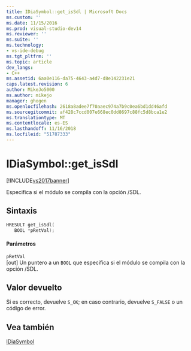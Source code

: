 ```yaml
---
title: IDiaSymbol::get_isSdl | Microsoft Docs
ms.custom: ''
ms.date: 11/15/2016
ms.prod: visual-studio-dev14
ms.reviewer: ''
ms.suite: ''
ms.technology:
- vs-ide-debug
ms.tgt_pltfrm: ''
ms.topic: article
dev_langs:
- C++
ms.assetid: 6aa0e116-da75-4643-a4d7-d8e142231e21
caps.latest.revision: 6
author: MikeJo5000
ms.author: mikejo
manager: ghogen
ms.openlocfilehash: 2618a8adee7f70aaec974a7b9c0ea6bd1dd46afd
ms.sourcegitcommit: af428c7ccd007e668ec0dd8697c88fc5d8bca1e2
ms.translationtype: MT
ms.contentlocale: es-ES
ms.lasthandoff: 11/16/2018
ms.locfileid: "51787333"
---
```

# <a name="idiasymbolgetissdl"></a>IDiaSymbol::get_isSdl
[!INCLUDE[vs2017banner](../../includes/vs2017banner.md)]

Especifica si el módulo se compila con la opción /SDL.  
  
## <a name="syntax"></a>Sintaxis  
  
```cpp  
HRESULT get_isSdl(  
   BOOL *pRetVal);  
```  
  
#### <a name="parameters"></a>Parámetros  
 `pRetVal`  
 [out] Un puntero a un `BOOL` que especifica si el módulo se compila con la opción /SDL.  
  
## <a name="return-value"></a>Valor devuelto  
 Si es correcto, devuelve `S_OK`; en caso contrario, devuelve `S_FALSE` o un código de error.  
  
## <a name="see-also"></a>Vea también  
 [IDiaSymbol](../../debugger/debug-interface-access/idiasymbol.md)



